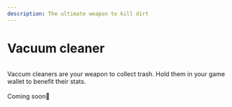 ```yaml
---
description: The ultimate weapon to kill dirt
---
```


# Vacuum cleaner

<figure><img src="../../../.gitbook/assets/Founders&#x27; edition - Floating.gif" alt=""><figcaption></figcaption></figure>

Vaccum cleaners are your weapon to collect trash. Hold them in your game wallet to benefit their stats.\
\
Coming soon👀
